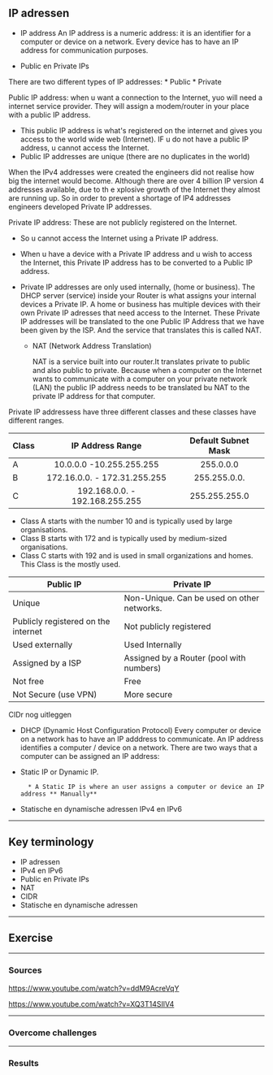 ## IP adressen

* IP address
An IP address is a numeric address: it is an identifier for a computer or device on a network. Every device has to have an IP address for communication purposes.

* Public en Private IPs

There are two different types of IP addresses:
        * Public
        * Private

Public IP address: when u want a connection to the Internet, yuo will need a internet service provider. They will assign a modem/router in your place with a public IP address.
* This public IP address is what's registered on the internet and gives you access to the world wide web (Internet). IF u do not have a public IP address, u cannot access the Internet.
* Public IP addresses are unique (there are no duplicates in the world)

When the IPv4 addresses were created the engineers did not realise how big the internet would become. Although there are over 4 billion IP version 4 addresses available, due to th e xplosive growth of the Internet they almost are running up. So in order to prevent a shortage of IP4 addresses engineers developed Private IP addresses.

Private IP address: These are not publicly registered on the Internet.
* So u cannot access the Internet using a Private IP address.
* When u have a device with a Private IP address and u wish to access the Internet, this Private IP address has to be converted to a Public IP address.
* Private IP addresses are only used internally, (home or business).
The DHCP server (service) inside your Router is what assigns your internal devices a Private IP.
A home or business has multiple devices with their own Private IP adresses that need access to the Internet. These Private IP addresses will be translated to the one Public IP Address that we have been given by the ISP.
And the service that translates this is called NAT. 


    * NAT (Network Address Translation)

        NAT is a service built into our router.It translates private to public and also public to private. Because when a computer on the Internet wants to communicate with a computer on your private network (LAN) the public IP address needs to be translated bu NAT to the private IP address for that computer.
                

Private IP addressess have three different classes and these classes have different ranges.

Class | IP Address Range          | Default Subnet Mask
----- | :-------------------------: | :-------------------:
A | 10.0.0.0 -10.255.255.255 | 255.0.0.0
B | 172.16.0.0. - 172.31.255.255 | 255.255.0.0.
C | 192.168.0.0. - 192.168.255.255 | 255.255.255.0

* Class A starts with the number 10 and is typically used by large organisations.
* Class B starts with 172 and is typically used by medium-sized organisations.
* Class C starts with 192 and is used in small organizations and homes. This Class is the mostly used.


Public IP | Private IP
--------- | ----------
Unique | Non-Unique. Can be used on other networks.
Publicly registered on the internet | Not publicly registered
Used externally | Used Internally
Assigned by a ISP | Assigned by a Router (pool with numbers)
Not free | Free
Not Secure (use VPN) | More secure

CIDr nog uitleggen


* DHCP (Dynamic Host Configuration Protocol)
Every computer or device on a network has to have an IP adddress to communicate. An IP address identifies a computer / device on a network. There are two ways that a computer can be assigned an IP address: 

* Static IP or Dynamic IP.

        * A Static IP is where an user assigns a computer or device an IP address ** Manually**






* Statische en dynamische adressen
 IPv4 en IPv6


***
## Key terminology

* IP adressen
* IPv4 en IPv6
* Public en Private IPs
* NAT
* CIDR
* Statische en dynamische adressen




***
## Exercise



***
### Sources

https://www.youtube.com/watch?v=ddM9AcreVqY

https://www.youtube.com/watch?v=XQ3T14SIlV4







***
### Overcome challenges



***
### Results

